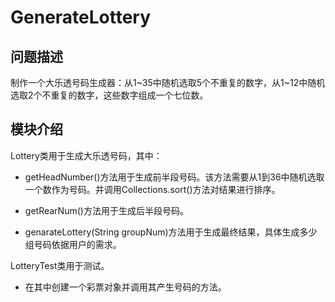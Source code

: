 # GenerateLottery

## 问题描述

制作一个大乐透号码生成器：从1~35中随机选取5个不重复的数字，从1~12中随机选取2个不重复的数字，这些数字组成一个七位数。

## 模块介绍 

Lottery类用于生成大乐透号码，其中：

- getHeadNumber()方法用于生成前半段号码。该方法需要从1到36中随机选取一个数作为号码。并调用Collections.sort()方法对结果进行排序。

- getRearNum()方法用于生成后半段号码。

- genarateLottery(String groupNum)方法用于生成最终结果，具体生成多少组号码依据用户的需求。

LotteryTest类用于测试。

- 在其中创建一个彩票对象并调用其产生号码的方法。

